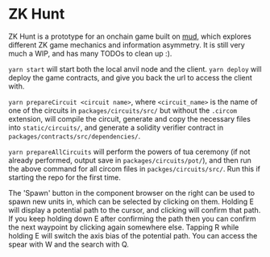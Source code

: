 # ZK Hunt

ZK Hunt is a prototype for an onchain game built on [mud](https://mud.dev), which explores different ZK game mechanics 
and information asymmetry. It is still very much a WIP, and has many TODOs to clean up :).

`yarn start` will start both the local anvil node and the client. `yarn deploy` will deploy the game contracts, and 
give you back the url to access the client with.

`yarn prepareCircuit <circuit name>`, where `<circuit_name>` is the name of one of the circuits
in `packages/circuits/src/` but without the `.circom` extension, will compile the circuit, generate and copy the
necessary files into `static/circuits/`, and generate a solidity verifier contract in
`packages/contracts/src/dependencies/`.

`yarn prepareAllCircuits` will perform the powers of tua ceremony (if not already performed, output save in
`packages/circuits/pot/`), and then run the above command for all circom files in `packges/circuits/src/`. Run this if
starting the repo for the first time.

The 'Spawn' button in the component browser on the right can be used to spawn new units in, which can be selected by 
clicking on them. Holding E will display a potential path to the cursor, and clicking will confirm that path. If you 
keep holding down E after confirming the path then you can confirm the next waypoint by clicking again somewhere else. 
Tapping R while holding E will switch the axis bias of the potential path. You can access the spear with W and the 
search with Q.
